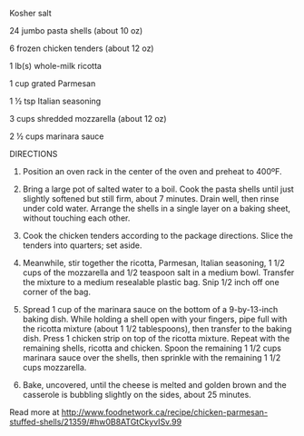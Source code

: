 Kosher salt

24 jumbo pasta shells (about 10 oz)

6 frozen chicken tenders (about 12 oz)

1 lb(s) whole-milk ricotta

1 cup grated Parmesan

1 ½ tsp Italian seasoning

3 cups shredded mozzarella (about 12 oz)

2 ½ cups marinara sauce

DIRECTIONS
1. Position an oven rack in the center of the oven and preheat to 400ºF.

2. Bring a large pot of salted water to a boil. Cook the pasta shells until just slightly softened but still firm, about 7 minutes. Drain well, then rinse under cold water. Arrange the shells in a single layer on a baking sheet, without touching each other.

3. Cook the chicken tenders according to the package directions. Slice the tenders into quarters; set aside.

4. Meanwhile, stir together the ricotta, Parmesan, Italian seasoning, 1 1/2 cups of the mozzarella and 1/2 teaspoon salt in a medium bowl. Transfer the mixture to a medium resealable plastic bag. Snip 1/2 inch off one corner of the bag.

5. Spread 1 cup of the marinara sauce on the bottom of a 9-by-13-inch baking dish. While holding a shell open with your fingers, pipe full with the ricotta mixture (about 1 1/2 tablespoons), then transfer to the baking dish. Press 1 chicken strip on top of the ricotta mixture. Repeat with the remaining shells, ricotta and chicken. Spoon the remaining 1 1/2 cups marinara sauce over the shells, then sprinkle with the remaining 1 1/2 cups mozzarella.

6. Bake, uncovered, until the cheese is melted and golden brown and the casserole is bubbling slightly on the sides, about 25 minutes.


Read more at http://www.foodnetwork.ca/recipe/chicken-parmesan-stuffed-shells/21359/#hw0B8ATGtCkyvISv.99
